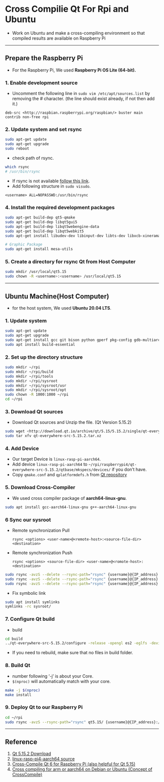 # Cross Compilie Qt For Rpi and Ubuntu

- Work on Ubuntu and make a cross-compiling environment so that compiled results are available on Raspberry Pi

---

## Prepare the Raspberry Pi

- For the Raspberry Pi, We used **Raspberry Pi OS Lite (64-bit).**

### 1. Enable development source

- Uncomment the following line in `sudo vim /etc/apt/sources.list` by removing the # character. (the line should exist already, if not then add it.)

```
deb-src <http://raspbian.raspberrypi.org/raspbian/> buster main contrib non-free rpi
```

### 2. Update system and set rsync

```bash
sudo apt-get update
sudo apt-get upgrade
sudo reboot
```

- check path of rsync.

```bash
which rsync
# /usr/bin/rsync
```

- If rsync is not available [follow this link](https://snapcraft.io/install/rsync/raspbian).
- Add following structure in `sudo visudo`.

```
<username> ALL=NOPASSWD:/usr/bin/rsync
```

### 4. Install the required development packages

```bash
sudo apt-get build-dep qt5-qmake
sudo apt-get build-dep libqt5gui5
sudo apt-get build-dep libqt5webengine-data
sudo apt-get build-dep libqt5webkit5
sudo apt-get install libudev-dev libinput-dev libts-dev libxcb-xinerama0-dev libxcb-xinerama0 gdbserver

# Graphic Package
sudo apt-get install mesa-utils
```

### 5. Create a directory for rsync Qt from Host Computer

```bash
sudo mkdir /usr/local/qt5.15
sudo chown -R <username>:<username> /usr/local/qt5.15
```

---

## Ubuntu Machine(Host Computer)

- for the host system, We used **Ubuntu 20.04 LTS**.

### 1. Update system

```bash
sudo apt-get update
sudo apt-get upgrade
sudo apt-get install gcc git bison python gperf pkg-config gdb-multiarch
sudo apt install build-essential
```

### 2. **Set up the directory structure**

```bash
sudo mkdir ~/rpi
sudo mkdir ~/rpi/build
sudo mkdir ~/rpi/tools
sudo mkdir ~/rpi/sysroot
sudo mkdir ~/rpi/sysroot/usr
sudo mkdir ~/rpi/sysroot/opt
sudo chown -R 1000:1000 ~/rpi
cd ~/rpi
```

### 3. Download Qt sources

- Download Qt sources and Unzip the file. (Qt Version 5.15.2)

```bash
sudo wget <http://download.qt.io/archive/qt/5.15/5.15.2/single/qt-everywhere-src-5.15.2.tar.xz>
sudo tar xfv qt-everywhere-src-5.15.2.tar.xz
```

### 4. Add Device

- Our target Device is `linux-rasp-pi-aarch64`.
- Add device `linux-rasp-pi-aarch64` to `~/rpi/raspberrypi4/qt-everywhere-src-5.15.2/qtbase/mkspecs/devices/` if you don’t have.
- Copy `qmake.conf` and `qplatformdefs.h` from [Qt repository](https://code.qt.io/cgit/qt/qtbase.git/tree/mkspecs/devices/linux-rasp-pi4-aarch64)

### 5. Download Cross-Compiler

- We used cross compiler package of **aarch64-linux-gnu**.

```bash
sudo apt install gcc-aarch64-linux-gnu g++-aarch64-linux-gnu
```

### 6 Sync our sysroot

- Remote synchronization Pull
    
    `rsync <options> <user-name>@<remote-host>:<source-file-dir> <destination>`
    
- Remote synchronization Push
    
    `rsync <options> <source-file-dir> <user-name>@<romote-host>:<destination>`
    

```bash
sudo rsync -avzS --delete --rsync-path="rsync" {username}@{IP_address}:/lib/ sysroot/lib/
sudo rsync -avzS --delete --rsync-path="rsync" {username}@{IP_address}:/usr/include/ sysroot/usr/include/
sudo rsync -avzS --delete --rsync-path="rsync" {username}@{IP_address}:/usr/lib/ sysroot/usr/iib/
```

- Fix symbolic link

```bash
sudo apt install symlinks
symlinks -rc sysroot/
```

### 7. Configure Qt build

- build

```bash
cd build
../qt-everywhere-src-5.15.2/configure -release -opengl es2 -eglfs -device linux-rasp-pi4-aarch64 -device-option CROSS_COMPILE=aarch64-linux-gnu- -sysroot ~/rpi/sysroot -prefix /usr/local/qt5.15 -extprefix ~/rpi/qt5.15 -opensource -confirm-license -skip qtscript -skip qtwayland -skip qtwebengine -nomake tests -make libs -pkg-config -no-use-gold-linker -v -recheck
```

- If you need to rebuild, make sure that no files in build folder.

### 8. Build Qt

- number following ‘-j’ is about your Core.
- `$(nproc)` will automatically match with your core.

```bash
make -j $(nproc)
make install
```

### 9. Deploy Qt to our Raspberry Pi

```bash
cd ~/rpi
sudo rsync -avzS --rsync-path="rsync" qt5.15/ {username}@{IP_address}:/usr/local/qt5.15/
```

---

## **Reference**

1. [Qt 5.15.2 Download](https://download.qt.io/official_releases/qt/5.15/5.15.2/)
2. [linux-rasp-pi4-aarch64 source](https://code.qt.io/cgit/qt/qtbase.git/tree/mkspecs/devices/linux-rasp-pi4-aarch64)
3. [Cross-Compile Qt 6 for Raspberry Pi (also helpful for Qt 5.15)](https://wiki.qt.io/Cross-Compile_Qt_6_for_Raspberry_Pi)
4. [Cross compiling for arm or aarch64 on Debian or Ubuntu (Concept of CrossCompile)](https://jensd.be/1126/linux/cross-compiling-for-arm-or-aarch64-on-debian-or-ubuntu)
